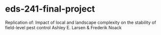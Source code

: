 # eds-241-final-project
Replication of: Impact of local and landscape complexity on the stability of field-level pest control Ashley E. Larsen &amp; Frederik Noack 
